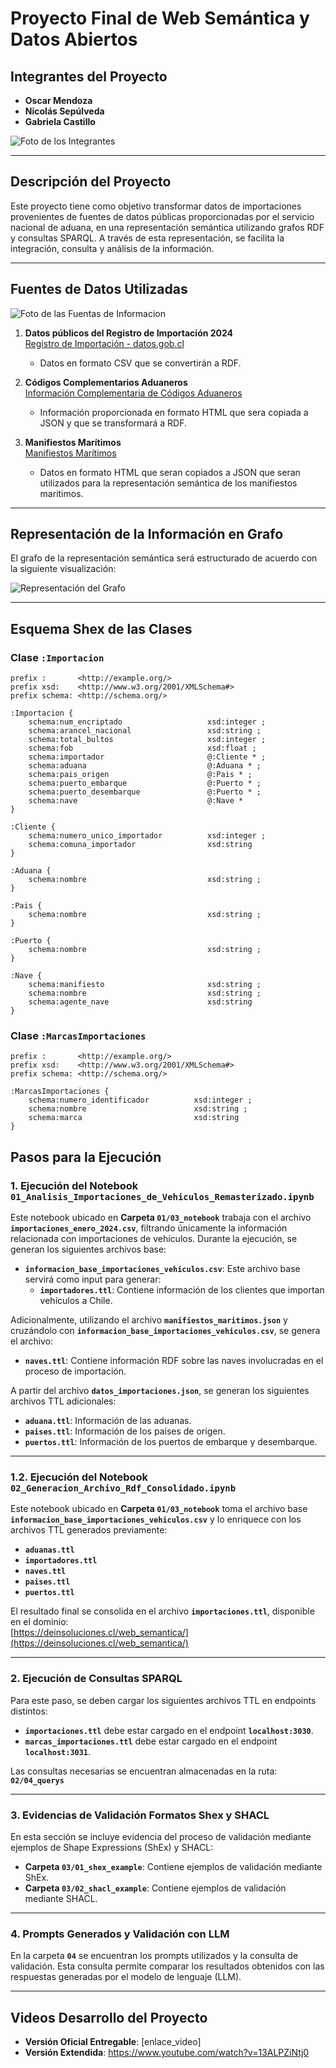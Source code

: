 # Proyecto Final de Web Semántica y Datos Abiertos

## Integrantes del Proyecto
- **Oscar Mendoza**
- **Nicolás Sepúlveda**
- **Gabriela Castillo**

![Foto de los Integrantes](https://deinsoluciones.cl/web_semantica/integrantes.png)

---

## Descripción del Proyecto
Este proyecto tiene como objetivo transformar datos de importaciones provenientes de fuentes de datos públicas proporcionadas por el servicio nacional de aduana, en una representación semántica utilizando grafos RDF y consultas SPARQL. A través de esta representación, se facilita la integración, consulta y análisis de la información.



---

## Fuentes de Datos Utilizadas
![Foto de las Fuentas de Informacion](https://deinsoluciones.cl/web_semantica/digrama.png)

1. **Datos públicos del Registro de Importación 2024**  
   [Registro de Importación - datos.gob.cl](https://datos.gob.cl/dataset/registro-de-importacion-2024)  
   - Datos en formato CSV que se convertirán a RDF.

2. **Códigos Complementarios Aduaneros**  
   [Información Complementaria de Códigos Aduaneros](http://comext.aduana.cl:7001/codigos/)  
   - Información proporcionada en formato HTML que sera copiada a JSON  y que se transformará a RDF.

3. **Manifiestos Marítimos**  
   [Manifiestos Marítimos](http://comext.aduana.cl:7001/ManifestacionMaritima/)  
   - Datos en formato HTML que seran copiados a JSON que seran utilizados para la representación semántica de los manifiestos maritimos.

---

## Representación de la Información en Grafo
El grafo de la representación semántica será estructurado de acuerdo con la siguiente visualización:  

![Representación del Grafo](https://deinsoluciones.cl/web_semantica/web_semantica.png)

---

## Esquema Shex de las Clases

### **Clase `:Importacion`**
```shex
prefix :       <http://example.org/>
prefix xsd:    <http://www.w3.org/2001/XMLSchema#>
prefix schema: <http://schema.org/>

:Importacion {
    schema:num_encriptado                   xsd:integer ; 
    schema:arancel_nacional                 xsd:string ;           
    schema:total_bultos                     xsd:integer ;               
    schema:fob                              xsd:float ;                                                          
    schema:importador                       @:Cliente * ;                
    schema:aduana                           @:Aduana * ;                    
    schema:pais_origen                      @:Pais * ;                           
    schema:puerto_embarque                  @:Puerto * ;           
    schema:puerto_desembarque               @:Puerto * ;        
    schema:nave                             @:Nave *                     
}

:Cliente { 
    schema:numero_unico_importador          xsd:integer ; 
    schema:comuna_importador                xsd:string 
}

:Aduana {
    schema:nombre                           xsd:string ; 
}

:Pais {
    schema:nombre                           xsd:string ; 
}

:Puerto {
    schema:nombre                           xsd:string ; 
}

:Nave {
    schema:manifiesto                       xsd:string ;
    schema:nombre                           xsd:string ; 
    schema:agente_nave                      xsd:string  
}
```

### **Clase `:MarcasImportaciones`**
```shex
prefix :       <http://example.org/>
prefix xsd:    <http://www.w3.org/2001/XMLSchema#>
prefix schema: <http://schema.org/>

:MarcasImportaciones { 
    schema:numero_identificador          xsd:integer ; 
    schema:nombre                        xsd:string ;
    schema:marca                         xsd:string 
}
```

## Pasos para la Ejecución

### 1. Ejecución del Notebook `01_Analisis_Importaciones_de_Vehiculos_Remasterizado.ipynb`

Este notebook ubicado en  **Carpeta `01/03_notebook`**  trabaja con el archivo **`importaciones_enero_2024.csv`**, filtrando únicamente la información relacionada con importaciones de vehículos. Durante la ejecución, se generan los siguientes archivos base:

- **`informacion_base_importaciones_vehiculos.csv`**: Este archivo base servirá como input para generar:  
  - **`importadores.ttl`**: Contiene información de los clientes que importan vehículos a Chile.  

Adicionalmente, utilizando el archivo **`manifiestos_maritimos.json`** y cruzándolo con **`informacion_base_importaciones_vehiculos.csv`**, se genera el archivo:

- **`naves.ttl`**: Contiene información RDF sobre las naves involucradas en el proceso de importación.

A partir del archivo **`datos_importaciones.json`**, se generan los siguientes archivos TTL adicionales:

- **`aduana.ttl`**: Información de las aduanas.  
- **`paises.ttl`**: Información de los países de origen.  
- **`puertos.ttl`**: Información de los puertos de embarque y desembarque.  

---

### 1.2. Ejecución del Notebook `02_Generacion_Archivo_Rdf_Consolidado.ipynb`

Este notebook ubicado en  **Carpeta `01/03_notebook`** toma el archivo base **`informacion_base_importaciones_vehiculos.csv`** y lo enriquece con los archivos TTL generados previamente:

- **`aduanas.ttl`**  
- **`importadores.ttl`**  
- **`naves.ttl`**  
- **`paises.ttl`**  
- **`puertos.ttl`**  

El resultado final se consolida en el archivo **`importaciones.ttl`**, disponible en el dominio:  
[https://deinsoluciones.cl/web_semantica/](https://deinsoluciones.cl/web_semantica/)

---

### 2. Ejecución de Consultas SPARQL

Para este paso, se deben cargar los siguientes archivos TTL en endpoints distintos:

- **`importaciones.ttl`** debe estar cargado en el endpoint **`localhost:3030`**.  
- **`marcas_importaciones.ttl`** debe estar cargado en el endpoint **`localhost:3031`**.  

Las consultas necesarias se encuentran almacenadas en la ruta:  
**`02/04_querys`**

---

### 3. Evidencias de Validación Formatos Shex y SHACL

En esta sección se incluye evidencia del proceso de validación mediante ejemplos de Shape Expressions (ShEx) y SHACL:

- **Carpeta `03/01_shex_example`**: Contiene ejemplos de validación mediante ShEx.  
- **Carpeta `03/02_shacl_example`**: Contiene ejemplos de validación mediante SHACL.  

---

### 4. Prompts Generados y Validación con LLM

En la carpeta **`04`** se encuentran los prompts utilizados y la consulta de validación. Esta consulta permite comparar los resultados obtenidos con las respuestas generadas por el modelo de lenguaje (LLM).

--- 
## Videos Desarrollo del Proyecto
- **Versión Oficial Entregable**: [enlace_video]
- **Versión Extendida**: https://www.youtube.com/watch?v=13ALPZiNtj0 
